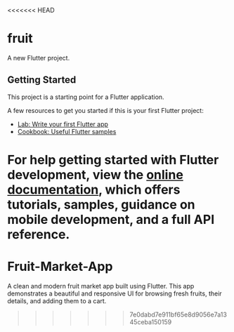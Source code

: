<<<<<<< HEAD
# fruit

A new Flutter project.

## Getting Started

This project is a starting point for a Flutter application.

A few resources to get you started if this is your first Flutter project:

- [Lab: Write your first Flutter app](https://docs.flutter.dev/get-started/codelab)
- [Cookbook: Useful Flutter samples](https://docs.flutter.dev/cookbook)

For help getting started with Flutter development, view the
[online documentation](https://docs.flutter.dev/), which offers tutorials,
samples, guidance on mobile development, and a full API reference.
=======
# Fruit-Market-App
A clean and modern fruit market app built using Flutter. This app demonstrates a beautiful and responsive UI for browsing fresh fruits, their details, and adding them to a cart.
>>>>>>> 7e0dabd7e911bf65e8d9056e7a1345ceba150159
